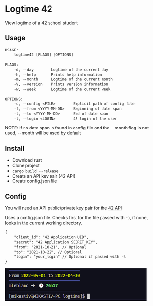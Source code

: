 # Logtime 42

View logtime of a 42 school student

## Usage
```
USAGE:
    logtime42 [FLAGS] [OPTIONS]

FLAGS:
    -d, --day        Logtime of the current day
    -h, --help       Prints help information
    -m, --month      Logtime of the current month
    -V, --version    Prints version information
    -w, --week       Logtime of the current week

OPTIONS:
    -c, --config <FILE>        Explicit path of config file
    -f, --from <YYYY-MM-DD>    Beginning of date span
    -t, --to <YYYY-MM-DD>      End of date span
    -l, --login <LOGIN>        42 login of the user
```

NOTE: if no date span is found in config file and the --month flag is not used, --month will be used by default

## Install

- Download rust
- Clone project
- ```cargo build --release```
- Create an API key pair ([42 API](https://profile.intra.42.fr/oauth/applications/new))
- Create config.json file

## Config

You will need an API public/private key pair for the [42 API](https://profile.intra.42.fr/oauth/applications/new)

Uses a config.json file. Checks first for the file passed with -c, if none, looks in the current working directory.
```
{
    "client_id": "42 Application UID",
    "secret": "42 Application SECRET_KEY",
    "from": "2021-10-21", // Optional
    "to": "2021-10-22", // Optional
    "login": "your_login" // Optional if passed with -l
}
```

![Screenshot](screenshot.png)
